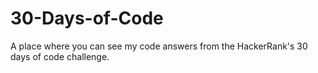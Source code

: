 # 30-Days-of-Code
A place where you can see my code answers from the HackerRank's 30 days of code challenge.

